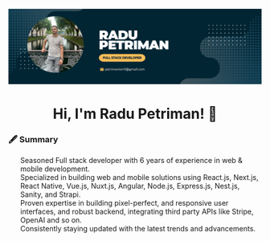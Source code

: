 [![Cover image for](Cover.png)](https://github.com/Radu-md11/)

<h1 align="center">Hi, I'm Radu Petriman! 👋 </h1>

<h3><strong>🖋️ Summary</strong></h3>
<ul>
  <p>
    Seasoned Full stack developer with 6 years of experience in web & mobile development.<br/>
    Specialized in building web and mobile solutions using React.js, Next.js, React Native, Vue.js, Nuxt.js, Angular, Node.js, Express.js, Nest.js, Sanity, and Strapi.<br/>
    Proven expertise in building pixel-perfect, and responsive user interfaces, and robust backend, integrating third party APIs like Stripe, OpenAI and so on.<br/>
    Consistently staying updated with the latest trends and advancements.
  </p>
</ul>
